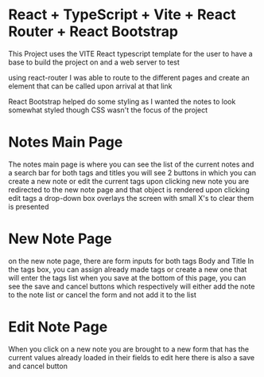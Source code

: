 # React + TypeScript + Vite + React Router + React Bootstrap

This Project uses the VITE React typescript template for the user to have a base to build the project on and a web server to test

using react-router I was able to route to the different pages and create an element that can be called upon arrival at that link

React Bootstrap helped do some styling as I wanted the notes to look somewhat styled though CSS wasn't the focus of the project


# Notes Main Page
The notes main page is where you can see the list of the current notes and a search bar for both tags and titles 
you will see 2 buttons in which you can create a new note or edit the current tags
upon clicking new note you are redirected to the new note page and that object is rendered
upon clicking edit tags a drop-down box overlays the screen with small X's to clear them is presented

# New Note Page
on the new note page, there are form inputs for both tags Body and Title
In the tags box, you can assign already made tags or create a new one that will enter the tags list when you save
at the bottom of this page, you can see the save and cancel buttons which respectively will either add the note to the note list or cancel the form and not add it to the list

# Edit Note Page
When you click on a new note you are brought to a new form that has the current values already loaded in their fields to edit 
here there is also a save and cancel button 
